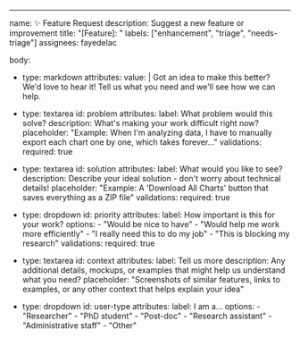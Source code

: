 ---

name: ✨ Feature Request
description: Suggest a new feature or improvement
title: "[Feature]: "
labels: ["enhancement", "triage", "needs-triage"]
assignees: fayedelac

body:

- type: markdown
  attributes:
  value: |
  Got an idea to make this better? We'd love to hear it! Tell us what you need and we'll see how we can help.

- type: textarea
  id: problem
  attributes:
  label: What problem would this solve?
  description: What's making your work difficult right now?
  placeholder: "Example: When I'm analyzing data, I have to manually export each chart one by one, which takes forever..."
  validations:
  required: true

- type: textarea
  id: solution
  attributes:
  label: What would you like to see?
  description: Describe your ideal solution - don't worry about technical details!
  placeholder: "Example: A 'Download All Charts' button that saves everything as a ZIP file"
  validations:
  required: true

- type: dropdown
  id: priority
  attributes:
  label: How important is this for your work?
  options: - "Would be nice to have" - "Would help me work more efficiently" - "I really need this to do my job" - "This is blocking my research"
  validations:
  required: true

- type: textarea
  id: context
  attributes:
  label: Tell us more
  description: Any additional details, mockups, or examples that might help us understand what you need?
  placeholder: "Screenshots of similar features, links to examples, or any other context that helps explain your idea"

- type: dropdown
  id: user-type
  attributes:
  label: I am a...
  options: - "Researcher" - "PhD student" - "Post-doc" - "Research assistant" - "Administrative staff" - "Other"
